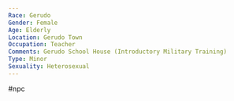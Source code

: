 ```yaml
---
Race: Gerudo
Gender: Female
Age: Elderly
Location: Gerudo Town
Occupation: Teacher
Comments: Gerudo School House (Introductory Military Training)
Type: Minor
Sexuality: Heterosexual
---
```

#npc 


